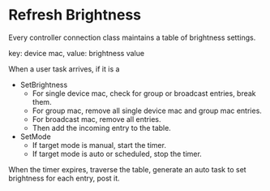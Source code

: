 Refresh Brightness
==================

Every controller connection class maintains a table of brightness settings.

key: device mac, value: brightness value

When a user task arrives, if it is a

- SetBrightness
    * For single device mac, check for group or broadcast entries, break them.
    * For group mac, remove all single device mac and group mac entries.
    * For broadcast mac, remove all entries.
    * Then add the incoming entry to the table.
- SetMode
    * If target mode is manual, start the timer.
    * If target mode is auto or scheduled, stop the timer.

When the timer expires, traverse the table, generate an auto task to set brightness for each entry, post it.
